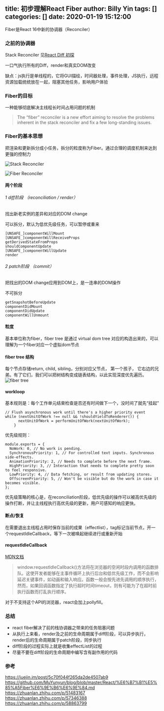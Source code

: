 title: 初步理解React Fiber
author: Billy Yin
tags: []
categories: []
date: 2020-01-19 15:12:00
---
Fiber是React 16中新的协调器（Reconciler）

### 之前的协调器
Stack Reconciler
见[React Diff 初探](https://www.jianshu.com/p/0c50f06de379)

一口气执行所有的Diff，render和真实DOM改变

缺点：js执行是单线程的，它将GUI描绘，时间器处理，事件处理，JS执行，远程资源加载统统放在一起，阻塞其他任务，影响用户体验

### Fiber的目标
一种能够彻底解决主线程长时间占用问题的机制
> The “fiber” reconciler is a new effort aiming to resolve the problems inherent in the stack reconciler and fix a few long-standing issues.

### Fiber的基本思想
把渲染和更新拆分成小任务，拆分的粒度称为Fiber。通过合理的调度机制来达到更强的控制力

![Stack Reconciler ](https://upload-images.jianshu.io/upload_images/9594241-5b7524cfd8f3d184.png?imageMogr2/auto-orient/strip%7CimageView2/2/w/1240)

![Fiber Reconciler](https://upload-images.jianshu.io/upload_images/9594241-7781a8cbb8dc0313.png?imageMogr2/auto-orient/strip%7CimageView2/2/w/1240)


#### 两个阶段

###### 1 diff阶段 （reconciliation / render）

找出新老实例的差异和对应的DOM change

可以拆分，默认为低优先级任务，可以暂停或重来
```
[UNSAFE_]componentWillMount
[UNSAFE_]componentWillReceiveProps
getDerivedStateFromProps
shouldComponentUpdate
[UNSAFE_]componentWillUpdate
render
```
###### 2 patch阶段 （commit）

把找出的DOM change应用到DOM上，是一连串的DOM操作

不可拆分
```
getSnapshotBeforeUpdate
componentDidMount
componentDidUpdate
componentWillUnmount
```
#### 粒度
基本单位称为fiber，fiber tree 是通过 virtual dom tree 对应的构造出来的，可以理解为一个fiber对应一个虚拟dom节点

#### fiber tree 结构
每个节点存储return, child, sibling，分别对应父节点， 第一个孩子， 它右边的兄弟。有了它们，我们可以把树结构变成链表结构，以此实现深度优先遍历。
![fiber tree](https://upload-images.jianshu.io/upload_images/9594241-923f284109f901a9.png?imageMogr2/auto-orient/strip%7CimageView2/2/w/1240)

#### workloop
基本规则是：每个工作单元结束检查是否还有时间做下一个，没时间了就先“挂起”

```
// Flush asynchronous work until there's a higher priority event
while (nextUnitOfWork !== null && !shouldYieldToRenderer()) {
      nextUnitOfWork = performUnitOfWork(nextUnitOfWork);
    }
```

优先级规则：

```
module.exports = {
  NoWork: 0, // No work is pending.
  SynchronousPriority: 1, // For controlled text inputs. Synchronous side-effects.
  AnimationPriority: 2, // Needs to complete before the next frame.
  HighPriority: 3, // Interaction that needs to complete pretty soon to feel responsive.
  LowPriority: 4, // Data fetching, or result from updating stores.
  OffscreenPriority: 5, // Won't be visible but do the work in case it becomes visible.
};
```

优先级策略的核心是，在reconciliation阶段，低优先级的操作可以被高优先级的操作打断，并让主线程执行高优先级的更新，用户可感知的响应更快。

#### 断点/恢复
在需要退出主线程占用时保存当前的成果（effectlist），tag标记当前节点，开一个requestIdleCallback，等下一次被唤起继续进行或重新开始

#### requestIdleCallback
[MDN文档](https://developer.mozilla.org/zh-CN/docs/Web/API/Window/requestIdleCallback)

>window.requestIdleCallback()方法将在浏览器的空闲时段内调用的函数排队。这使开发者能够在主事件循环上执行后台和低优先级工作，而不会影响延迟关键事件，如动画和输入响应。函数一般会按先进先调用的顺序执行，然而，如果回调函数指定了执行超时时间timeout，则有可能为了在超时前执行函数而打乱执行顺序。

对于不支持这个API的浏览器，react会加上pollyfill。

### 总结
* react fiber解决了前的栈协调器之带来的任务阻塞问题
* 从执行上来看，render及之前的生命周期属于diff阶段，可以异步执行，render后的生命周期属于patch阶段，同步执行
* diff阶段的过程实际上就是收集effectList的过程
* 尽量不要在diff阶段的生命周期中编写含有副作用的代码

### 参考
https://juejin.im/post/5c70f044f265da2de4507ab9
https://github.com/MuYunyun/blog/blob/master/React/%E6%B7%B1%E5%85%A5Fiber%E6%9E%B6%E6%9E%84.md
https://zhuanlan.zhihu.com/p/51483167
https://zhuanlan.zhihu.com/p/57346388
https://zhuanlan.zhihu.com/p/58863799